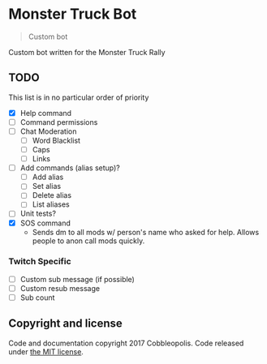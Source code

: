 # Monster Truck Bot
> Custom bot

Custom bot written for the Monster Truck Rally

## TODO
This list is in no particular order of priority

- [x] Help command
- [ ] Command permissions 
- [ ] Chat Moderation
    - [ ] Word Blacklist
    - [ ] Caps
    - [ ] Links
- [ ] Add commands (alias setup)?
    - [ ] Add alias
    - [ ] Set alias
    - [ ] Delete alias
    - [ ] List aliases
- [ ] Unit tests?
- [x] SOS command 
    - Sends dm to all mods w/ person's name who asked for help. Allows people to anon call mods quickly.

### Twitch Specific

- [ ] Custom sub message (if possible)
- [ ] Custom resub message
- [ ] Sub count

## Copyright and license

Code and documentation copyright 2017 Cobbleopolis. Code released under [the MIT license](https://github.com/Cobbleopolis/RandomHaus/blob/master/LICENSE).